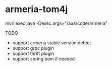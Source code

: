# armeria-tom4j


mvn exec:java -Dexec.args="/aaa/code/armeria"

TODO
- support armeria stable version detect
- support grpc plugin
- support thrift plugin
- support spring bom if needed